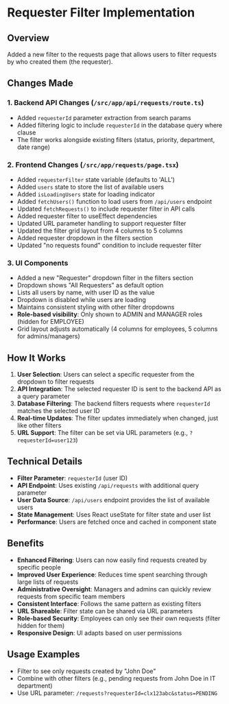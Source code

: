 # Requester Filter Implementation

## Overview
Added a new filter to the requests page that allows users to filter requests by who created them (the requester).

## Changes Made

### 1. Backend API Changes (`/src/app/api/requests/route.ts`)
- Added `requesterId` parameter extraction from search params
- Added filtering logic to include `requesterId` in the database query where clause
- The filter works alongside existing filters (status, priority, department, date range)

### 2. Frontend Changes (`/src/app/requests/page.tsx`)
- Added `requesterFilter` state variable (defaults to 'ALL')
- Added `users` state to store the list of available users
- Added `isLoadingUsers` state for loading indicator
- Added `fetchUsers()` function to load users from `/api/users` endpoint
- Updated `fetchRequests()` to include requester filter in API calls
- Added requester filter to useEffect dependencies
- Updated URL parameter handling to support requester filter
- Updated the filter grid layout from 4 columns to 5 columns
- Added requester dropdown in the filters section
- Updated "no requests found" condition to include requester filter

### 3. UI Components
- Added a new "Requester" dropdown filter in the filters section
- Dropdown shows "All Requesters" as default option
- Lists all users by name, with user ID as the value
- Dropdown is disabled while users are loading
- Maintains consistent styling with other filter dropdowns
- **Role-based visibility**: Only shown to ADMIN and MANAGER roles (hidden for EMPLOYEE)
- Grid layout adjusts automatically (4 columns for employees, 5 columns for admins/managers)

## How It Works

1. **User Selection**: Users can select a specific requester from the dropdown to filter requests
2. **API Integration**: The selected requester ID is sent to the backend API as a query parameter
3. **Database Filtering**: The backend filters requests where `requesterId` matches the selected user ID
4. **Real-time Updates**: The filter updates immediately when changed, just like other filters
5. **URL Support**: The filter can be set via URL parameters (e.g., `?requesterId=user123`)

## Technical Details

- **Filter Parameter**: `requesterId` (user ID)
- **API Endpoint**: Uses existing `/api/requests` with additional query parameter
- **User Data Source**: `/api/users` endpoint provides the list of available users
- **State Management**: Uses React useState for filter state and user list
- **Performance**: Users are fetched once and cached in component state

## Benefits

- **Enhanced Filtering**: Users can now easily find requests created by specific people
- **Improved User Experience**: Reduces time spent searching through large lists of requests
- **Administrative Oversight**: Managers and admins can quickly review requests from specific team members
- **Consistent Interface**: Follows the same pattern as existing filters
- **URL Shareable**: Filter state can be shared via URL parameters
- **Role-based Security**: Employees can only see their own requests (filter hidden for them)
- **Responsive Design**: UI adapts based on user permissions

## Usage Examples

- Filter to see only requests created by "John Doe"
- Combine with other filters (e.g., pending requests from John Doe in IT department)
- Use URL parameter: `/requests?requesterId=clx123abc&status=PENDING`

